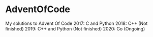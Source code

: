 # AdventOfCode

My solutions to Advent Of Code
2017: C and Python
2018: C++ (Not finished)
2019: C++ and Python (Not finished)
2020: Go (Ongoing)